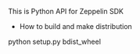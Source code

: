 This is Python API for Zeppelin SDK

* How to build and make distribution

python setup.py bdist_wheel

